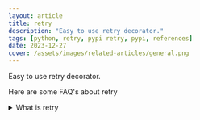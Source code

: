 ```yaml
---
layout: article
title: retry
description: "Easy to use retry decorator."
tags: [python, retry, pypi retry, pypi, references]
date: 2023-12-27
cover: /assets/images/related-articles/general.png
---
```


Easy to use retry decorator.

Here are some FAQ's about retry
<details>
<summary>What is retry</summary>
Easy to use retry decorator.
</details>
